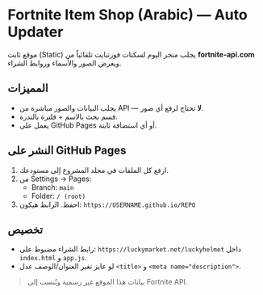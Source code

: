 
# Fortnite Item Shop (Arabic) — Auto Updater

موقع ثابت (Static) يجلب متجر اليوم لسكنات فورتنايت تلقائياً من **fortnite-api.com** ويعرض الصور والأسماء وروابط الشراء.

## المميزات
- يجلب البيانات والصور مباشرة من API — **لا** تحتاج لرفع أي صور.
- قسم بحث بالاسم + فلترة بالندرة.
- يعمل على GitHub Pages أو أي استضافة ثابتة.

## النشر على GitHub Pages
1) ارفع كل الملفات في مجلد المشروع إلى مستودعك.
2) من Settings → Pages:
   - Branch: `main`
   - Folder: `/ (root)`
3) احفظ. الرابط هيكون: `https://USERNAME.github.io/REPO`

## تخصيص
- رابط الشراء مضبوط على: `https://luckymarket.net/luckyhelmet` داخل `index.html` و `app.js`.
- لو عايز تغير العنوان/الوصف عدل `<title>` و `<meta name="description">`.

> بيانات هذا الموقع غير رسمية وتُنسب إلى Fortnite API.
